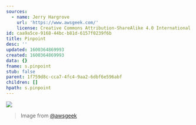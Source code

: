 ```yaml
---
sources:
  - name: Jerry Hargrove
    url: 'https://www.awsgeek.com/'
    license: Creative Commons Attribution-ShareAlike 4.0 International License
id: caa9a5ce-9168-44bc-b81d-6157f0239f6b
title: Pinpoint
desc: ''
updated: 1600364869993
created: 1600364869993
data: {}
fname: s.pinpoint
stub: false
parent: 1f759d8c-cca7-4fc4-9aa2-6dbf6e596abf
children: []
hpath: s.pinpoint
---
```

![](/assets/images/Amazon-Pinpoint_en.jpg)

> Image from [@awsgeek](https://www.awsgeek.com/Amazon-Pinpoint/)
